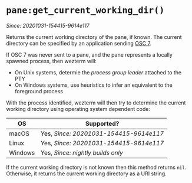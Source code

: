# `pane:get_current_working_dir()`

*Since: 20201031-154415-9614e117*

Returns the current working directory of the pane, if known.
The current directory can be specified by an application sending
[OSC 7](../../../shell-integration.md).

If OSC 7 was never sent to a pane, and the pane represents a locally spawned process,
then wezterm will:

* On Unix systems, determie the *process group leader* attached to the PTY
* On Windows systems, use heuristics to infer an equivalent to the foreground process

With the process identified, wezterm will then try to determine the current
working directory using operating system dependent code:

|OS     |Supported?                            |
|-------|--------------------------------------|
|macOS  |Yes, *Since: 20201031-154415-9614e117*|
|Linux  |Yes, *Since: 20201031-154415-9614e117*|
|Windows|Yes, *Since: nightly builds only*     |

If the current working directory is not known then this method returns `nil`.
Otherwise, it returns the current working directory as a URI string.

